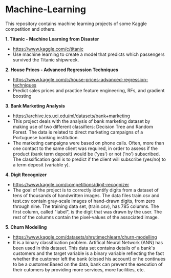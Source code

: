 # Machine-Learning
This repository contains machine learning projects of some Kaggle competition and others.

**1. Titanic - Machine Learning from Disaster**
- https://www.kaggle.com/c/titanic
- Use machine learning to create a model that predicts which passengers survived the Titanic shipwreck.

**2. House Prices - Advanced Regression Techniques**
- https://www.kaggle.com/c/house-prices-advanced-regression-techniques
- Predict sales prices and practice feature engineering, RFs, and gradient boosting

**3. Bank Marketing Analysis**
- https://archive.ics.uci.edu/ml/datasets/bank+marketing
- This project deals with the analysis of bank marketing dataset by making use of two different classifiers: Decision Tree and Random Forest. The data is related to direct marketing campaigns of a Portuguese banking institution. 
- The marketing campaigns were based on phone calls. Often, more than one contact to the same client was required, in order to assess if the product (bank term deposit) would be ('yes') or not ('no') subscribed. The classification goal is to predict if the client will subscribe (yes/no) to a term deposit (variable y).

**4. Digit Recognizer**
- https://www.kaggle.com/competitions/digit-recognizer
- The goal of the project is to correctly identify digits from a dataset of tens of thousands of handwritten images. The data files train.csv and test.csv contain gray-scale images of hand-drawn digits, from zero through nine. The training data set, (train.csv), has 785 columns. The first column, called "label", is the digit that was drawn by the user. The rest of the columns contain the pixel-values of the associated image.

**5. Churn Modelling**
- https://www.kaggle.com/datasets/shrutimechlearn/churn-modelling
- It is a binary classification problem. Artifical Neural Network (ANN) has been used in this dataset. This data set contains details of a bank's customers and the target variable is a binary variable reflecting the fact whether the customer left the bank (closed his account) or he continues to be a customer.Based on the data, bank can prevent the execution of their cutomers by providing more services, more facilities, etc.
